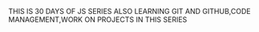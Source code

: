 THIS IS 30 DAYS OF JS SERIES
ALSO LEARNING GIT AND GITHUB,CODE MANAGEMENT,WORK ON PROJECTS IN THIS SERIES
